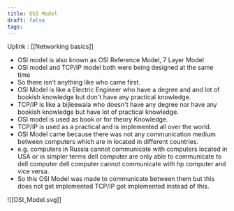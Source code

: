 ```yaml
---
title: OSI Model
draft: false
tags:
---
```

Uplink : [[Networking basics]]

- OSI model is also known as OSI Reference Model, 7 Layer Model
- OSI model and TCP/IP model both were being designed at the same time
- So there isn't anything like who came first.
- OSI Model is like a Electric Engineer who have a degree and and lot of bookish knowledge but don't have any practical knowledge.
- TCP/IP is like a bijleewala who doesn't have any degree nor have any bookish knowledge but have lot of practical knowledge.
- OSI model is used as book or for theory Knowledge.
- TCP/IP is used as a practical and is implemented all over the world.
- OSI Model came because there was not any communication medium between computers which are in located in different countries.
- e.g. computers in Russia cannot communicate with computers located in USA or in simpler terms dell computer are only able to communicate to dell computer dell computer cannot communicate with hp computer and vice versa.
- So this OSI Model was made to communicate between them but this does not get implemented TCP/IP got implemented instead of this.

![[OSI_Model.svg]]